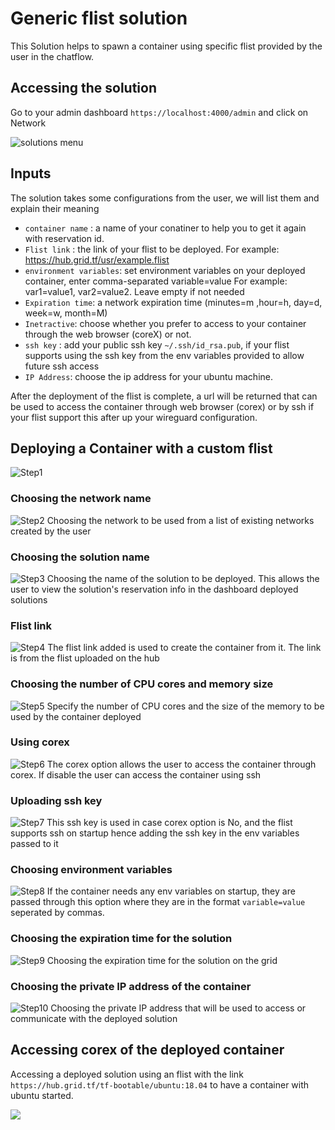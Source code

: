 # Generic flist solution

This Solution helps to spawn a container using specific flist provided by the user in the chatflow.

## Accessing the solution

Go to your admin dashboard `https://localhost:4000/admin` and click on Network

![solutions menu](./../adminmenu.png)


## Inputs

The solution takes some configurations from the user, we will list them and explain their meaning

- `container name` : a name of your conatiner to help you to get it again with reservation id.
- `Flist link` : the link of your flist to be deployed. For example: https://hub.grid.tf/usr/example.flist
- `environment variables`: set environment variables on your deployed container, enter comma-separated variable=value For example: var1=value1, var2=value2. Leave empty if not needed
- `Expiration time`: a network expiration time (minutes=m ,hour=h, day=d, week=w, month=M)
- `Inetractive`: choose whether you prefer to access to your container through the web browser (coreX) or not.
- `ssh key` : add your public ssh key `~/.ssh/id_rsa.pub`, if your flist supports using the ssh key from the env variables provided to allow future ssh access
- `IP Address`: choose the ip address for your ubuntu machine.



After the deployment of the flist is complete, a url will be returned that can be used to access the container through web browser (corex) or by ssh if your flist support this after up your wireguard configuration.

## Deploying a Container with a custom flist

![Step1](flist1.png)

### Choosing the network name

![Step2](flist2.png)
Choosing the network to be used from a list of existing networks created by the user

### Choosing the solution name

![Step3](flist3.png)
Choosing the name of the solution to be deployed. This allows the user to view the solution's reservation info in the dashboard deployed solutions

### Flist link

![Step4](flist4.png)
The flist link added is used to create the container from it. The link is from the flist uploaded on the hub

### Choosing the number of CPU cores and memory size

![Step5](flist5.png)
Specify the number of CPU cores and the size of the memory to be used by the container deployed

### Using corex
![Step6](flist6.png)
The corex option allows the user to access the container through corex. If disable the user can access the container using ssh

### Uploading ssh key
![Step7](flist7.png)
This ssh key is used in case corex option is No, and the flist supports ssh on startup hence adding the ssh key in the env variables passed to it

### Choosing environment variables
![Step8](flist8.png)
If the container needs any env variables on startup, they are passed through this option where they are in the format `variable=value` seperated by commas.

### Choosing the expiration time for the solution
![Step9](flist9.png)
Choosing the expiration time for the solution on the grid

### Choosing the private IP address of the container
![Step10](flist10.png)
Choosing the private IP address that will be used to access or communicate with the deployed solution

## Accessing corex of the deployed container
Accessing a deployed solution using an flist with the link  `https://hub.grid.tf/tf-bootable/ubuntu:18.04` to have a container with ubuntu started.

![](2.png)
